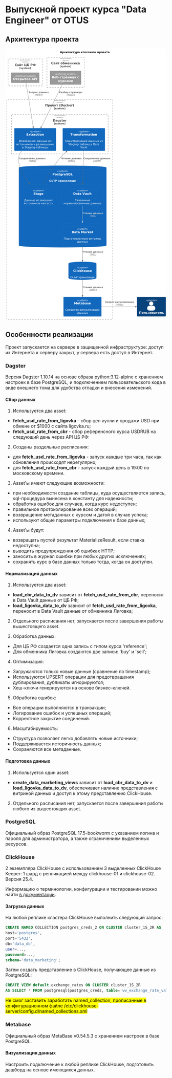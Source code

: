 # Выпускной проект курса "Data Engineer" от OTUS

## Архитектура проекта

![Архитектура проекта](docs/diagrams/project_architecture.png)

## Особенности реализации

Проект запускается на сервере в защищенной инфраструктуре: доступ из Интернета к серверу закрыт, у сервера есть доступ в Интернет.

### Dagster

Версия Dagster 1.10.14 на основе образа python:3.12-alpine c хранением настроек в базе PostgreSQL, и подключением пользовательского кода в виде внешнего тома для удобства отладки и внесения изменений.

#### Сбор данных

1. Используется два asset:

* **fetch_usd_rate_from_ligovka** - сбор цен купли и продажи USD при обмене от $1000 с сайта ligovka.ru;
* **fetch_usd_rate_from_cbr** - сбор референсного курса USDRUB на следующий день через API ЦБ РФ:

2. Созданы раздельные расписания:

* для **fetch_usd_rate_from_ligovka** - запуск каждые три часа, так как обновления происходят нерегулярно;
* для **fetch_usd_rate_from_cbr** - запуск каждый день в 19:00 по московскому времени.

3. Asset'ы имеют следующие возможности:

* при необходимости создание таблицы, куда осуществляется запись, sql-процедура вынесена в константу для надежности;
* обработка ошибок для случаев, когда курс недоступен;
* правильное протоколирование всех операций;
* возвращение метаданных с курсом и датой в случае успеха;
* используют общие параметры подключения к базе данных;

4. Asset'ы будут:

* возвращать пустой результат MaterializeResult, если ставка недоступна;
* выводить предупреждения об ошибках HTTP;
* заносить в журнал ошибки при любых других исключениях;
* сохранять курс в базе данных только тогда, когда он доступен.

#### Нормализация данных

1. Используется два asset:

* **load_cbr_data_to_dv** зависит от **fetch_usd_rate_from_cbr**, переносит в Data Vault данные от ЦБ РФ;
* **load_ligovka_data_to_dv** зависит от **fetch_usd_rate_from_ligovka**, переносит в Data Vault данные от обменника Лиговка;

2. Отдельного расписания нет, запускается после завершения работы вышестоящего asset.

3. Обработка данных:

* Для ЦБ РФ создается одна запись с типом курса 'reference';
* Для обменника Лиговка создаются две записи: 'buy' и 'sell';

4. Оптимизация:

* Загружаются только новые данные (сравнение по timestamp);
* Используются UPSERT операции для предотвращения дублирования, дубликаты игнорируются;
* Хеш-ключи генерируются на основе бизнес-ключей.

5. Обработка ошибок:

* Все операции выполняются в транзакции;
* Логирование ошибок и успешных операций;
* Корректное закрытие соединений.

6. Масштабируемость:

* Структура позволяет легко добавлять новые источники;
* Поддерживается историчность данных;
* Сохраняются все метаданные.

#### Подготовка данных

1. Используется один asset:

* **create_data_marketing_views** зависит от **load_cbr_data_to_dv** и **load_ligovka_data_to_dv**, обеспечивает наличие представления с витриной данных и доступ к этому представлению ClickHouse.

2. Отдельного расписания нет, запускается после завершения работы любого из вышестоящих asset.

### PostgreSQL

Официальный образ PostgreSQL 17.5-bookworm с указанием логина и пароля для администратора, а также ограничением выделенных ресурсов.

### ClickHouse

2 экземпляра ClickHouse с использованием 3 выделенных ClickHouse Keeper: 1 шард с репликацией между clickhouse-01 и clickhouse-02. Версия 25.4.

Информацию о терминологии, конфигурации и тестировании можно найти [в документации](https://clickhouse.com/docs/en/architecture/replication).

#### Загрузка данных

На любой реплике кластера ClickHouse выполнить следующий запрос:

```sql
CREATE NAMED COLLECTION postgres_creds_2 ON CLUSTER cluster_1S_2R AS
host='postgres',
port='5432',
db='data_db',
user=...,
password=...,
schema='data_marketing';
```

Затем создать представление в ClickHouse, получающее данные из PostgreSQL:

```sql
CREATE VIEW default.exchange_rates ON CLUSTER cluster_1S_2R
AS SELECT * FROM postgresql(postgres_creds, table='vw_exchange_rate_value');
```

<mark>Не смог заставить заработать named_collection, прописанные в конфигурационном файле /etc/clickhouse-server/config.d/named_collections.xml</mark> 

### Metabase

Официальный образ MetaBase v0.54.5.3 c хранением настроек в базе PostgreSQL.

#### Визуализация данных

Настроить подключение к любой реплике ClickHouse, подготовить дашборд на основе имеющихся данных.
